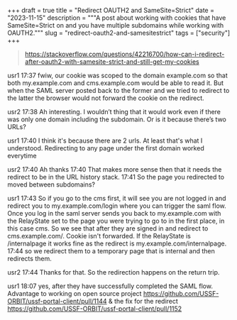 +++
draft = true
title = "Redirect OAUTH2 and SameSite=Strict"
date = "2023-11-15"
description = """A post about working with cookies that have SameSite=Strict on and you have
multiple subdomains while working with OAUTH2."""
slug = "redirect-oauth2-and-samesitestrict"
tags = ["security"]
+++

> https://stackoverflow.com/questions/42216700/how-can-i-redirect-after-oauth2-with-samesite-strict-and-still-get-my-cookies

usr1
  17:37
fwiw, our cookie was scoped to the domain example.com so that both my.example.com and cms.example.com would be able to read it. But when the SAML server posted back to the former and we tried to redirect to the latter the browser would not forward the cookie on the redirect.


usr2
  17:38
Ah interesting. I wouldn’t thing that it would work even if there was only one domain including the subdomain. Or is it because there’s two URLs?


usr1
  17:40
I think it's because there are 2 urls. At least that's what I understood. Redirecting to any page under the first domain worked everytime


usr2
  17:40
Ah thanks
17:40
That makes more sense then that it needs the redirect to be in the URL history stack.
17:41
So the page you redirected to moved between subdomains?


usr1
  17:43
So if you go to the cms first, it will see you are not logged in and redirect you to my.example.com/login where you can trigger the saml flow. Once you log in the saml server sends you back to my.example.com with the RelayState set to the page you were trying to go to in the first place, in this case cms. So we see that after they are signed in and redirect to cms.example.com/. Cookie isn't forwarded. If the RelayState is /internalpage it works fine as the redirect is my.example.com/internalpage.
17:44
so we redirect them to a temporary page that is internal and then redirects them.


usr2
  17:44
Thanks for that. So the redirection happens on the return trip.


usr1
  18:07
yes, after they have successfully completed the SAML flow. Advantage to working on open source project https://github.com/USSF-ORBIT/ussf-portal-client/pull/1144  & the fix for the redirect https://github.com/USSF-ORBIT/ussf-portal-client/pull/1152
